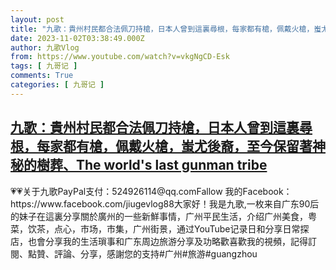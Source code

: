 ```yaml
---
layout: post
title: "九歌：貴州村民都合法佩刀持槍，日本人曾到這裏尋根，每家都有槍，佩戴火槍，蚩尤後裔，至今保留著神秘的樹葬、The world's last gunman tribe"
date: 2023-11-02T03:38:49.000Z
author: 九歌Vlog
from: https://www.youtube.com/watch?v=vkgNgCD-Esk
tags: [ 九哥记 ]
comments: True
categories: [ 九哥记 ]
---
```

<!--1698896329000-->
[九歌：貴州村民都合法佩刀持槍，日本人曾到這裏尋根，每家都有槍，佩戴火槍，蚩尤後裔，至今保留著神秘的樹葬、The world's last gunman tribe](https://www.youtube.com/watch?v=vkgNgCD-Esk)
------

<div>
💗💗关于九歌PayPal支付：524926114@qq.comFallow 我的Facebook：https://www.facebook.com/jiugevlog88大家好！我是九歌,一枚来自广东90后的妹子在這裏分享關於廣州的一些新鮮事情，广州平民生活，介绍广州美食，粤菜，饮茶，点心，市场，市集，广州街景，通过YouTube记录日和分享日常探店，也會分享我的生活瑣事和广东周边旅游分享及功略歡喜歡我的視頻，記得訂閱、點贊、評論、分享，感謝您的支持#广州#旅游#guangzhou
</div>
